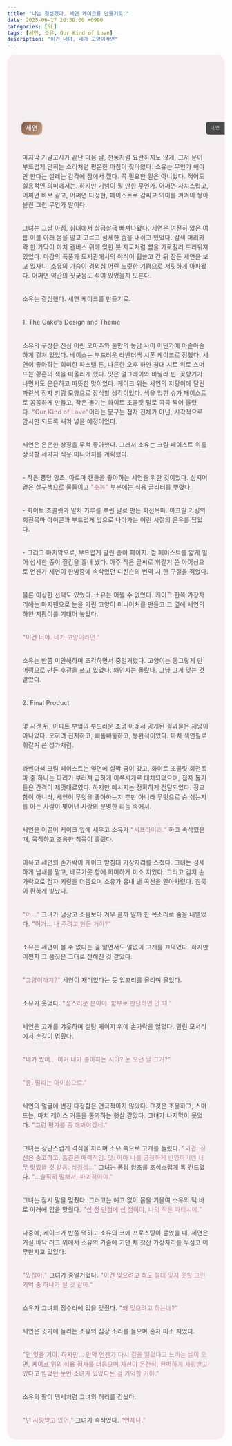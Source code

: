 ```yaml
---
title: "나는 결심했다. 세연 케이크를 만들기로."
date: 2025-06-17 20:30:00 +0900
categories: [SL]
tags: [세연, 소유, Our Kind of Love]
description: "이건 너야, 네가 고양이라면"
---
```


<div style="border:solid 0px #e3e3e3;background-color:rgba(246, 239, 242, 1);border-radius:20px;position:relative;width:100%;max-width:700px;margin:0px auto;"><div style="height: 85px;margin:-1px -1px 0px -1px"><div style="background-image:url('/assets/img/sample/seyonsoyusummer1.png');background-size:cover;height:170px;background-position:50% 40%;border-radius:19px 19px 0px 0px;"><div style="height:130px;width:100%;border-radius:19px 19px 0px 0px;"></div></div></div><div style="background:linear-gradient(135deg,rgba(140, 92, 74, 1),rgba(217, 174, 137, 1));background-size:110%;background-position:center;border-radius:10px;padding:10px;line-height:10px;text-transform:uppercase;letter-spacing:0.1em;box-shadow: 0px 0px 0px 3px rgba(233,233,233,0.9), inset 0px 40px 0px rgba(30,30,30,.1);display:flex;width:fit-content;max-width:300px;float:left;margin-left:6.5%;margin-top:70px;">    <span style="text-decoration:none;color:#ededed;font-weight:600;text-shadow:0px 0px 5px rgba(30,30,30,.1)">세연</span></div><div style="margin-top: 70px;float: right;width: fit-content; max-width: 100%; background-color:#494949;border-radius:5px 0px 0px 5px;padding:10px;line-height:10px;letter-spacing:0.25em;text-transform:uppercase;color:#d5d5d5;font-size:0.7em;">내면</div><div style="padding:20px 7%;;line-height:22px;letter-spacing:.35px;margin-top: 90px;"><p style="line-height:2;margin:2rem 0;font-size:13.8px;letter-spacing:-0.8px"></p><p><span style="color: #494949;">마지막 기말고사가 끝난 다음 날, 천둥처럼 요란하지도 않게, 그저 문이 부드럽게 닫히는 소리처럼 평온한 아침이 찾아왔다. 소유는 무언가 해야만 한다는 설레는 감각에 잠에서 깼다. 꼭 필요한 일은 아니었다. 적어도 실용적인 의미에서는. 하지만 기념이 될 만한 무언가. 어쩌면 사치스럽고, 어쩌면 바보 같고, 어쩌면 다정한, 페이스트로 감싸고 의미를 켜켜이 쌓아 올린 그런 무언가 말이다.</span></p><p></p><p style="line-height:2;margin:2rem 0;font-size:13.8px;letter-spacing:-0.8px"></p><p><span style="color: #494949;">그녀는 그날 아침, 침대에서 살금살금 빠져나왔다. 세연은 여전히 얇은 여름 이불 아래 몸을 말고 고르고 섬세한 숨을 내쉬고 있었다. 갈색 머리카락 한 가닥이 마치 캔버스 위에 잊힌 붓 자국처럼 뺨을 가로질러 드리워져 있었다. 마감의 폭풍과 도서관에서의 야식이 휩쓸고 간 뒤 잠든 세연을 보고 있자니, 소유의 가슴이 경외심 어린 느릿한 기쁨으로 저릿하게 아파왔다. 어쩌면 약간의 짓궂음도 섞여 있었을지 모른다.</span></p><p></p><p style="line-height:2;margin:2rem 0;font-size:13.8px;letter-spacing:-0.8px"></p><p><span style="color: #494949;">소유는 결심했다. 세연 케이크를 만들기로.</span></p><p></p><p style="line-height:2;margin:2rem 0;font-size:13.8px;letter-spacing:-0.8px"></p><p><span style="color: #494949;">1. The Cake's Design and Theme</span></p><p></p><p style="line-height:2;margin:2rem 0;font-size:13.8px;letter-spacing:-0.8px"></p><p><span style="color: #494949;">소유의 구상은 진심 어린 오마주와 둘만의 농담 사이 어딘가에 아슬아슬하게 걸쳐 있었다. 베이스는 부드러운 라벤더색 시폰 케이크로 정했다. 세연이 좋아하는 희미한 파스텔 톤, 나른한 오후 하얀 침대 시트 위로 스며드는 황혼의 색을 떠올리게 했다. 맛은 얼그레이와 바닐라 빈. 꽃향기가 나면서도 은은하고 따뜻한 맛이었다. 케이크 위는 세연의 지팡이에 달린 파란색 점자 키링 모양으로 장식할 생각이었다. 색을 입힌 슈가 페이스트로 꼼꼼하게 만들고, 작은 돌기는 화이트 초콜릿 펄로 콕콕 찍어 올렸다.&nbsp;</span><span style="font-weight:500;background:linear-gradient(to right,#9C6981,#C69898);background-clip:text;color:transparent;box-decoration-break:clone;">"Our Kind of Love"</span><span style="color: #494949;">이라는 문구는 점자 전체가 아닌, 시각적으로 암시만 되도록 새겨 넣을 예정이었다.</span></p><p></p><p style="line-height:2;margin:2rem 0;font-size:13.8px;letter-spacing:-0.8px"></p><p><span style="color: #494949;">세연은 은은한 상징을 무척 좋아했다. 그래서 소유는 크림 페이스트 위를 장식할 세가지 식용 미니어처를 계획했다.</span></p><p></p><p style="line-height:2;margin:2rem 0;font-size:13.8px;letter-spacing:-0.8px"></p><p><span style="color: #494949;">- 작은 퐁당 양초. 아로마 캔들을 좋아하는 세연을 위한 것이었다. 심지어 옅은 살구색으로 물들이고&nbsp;</span><span style="font-weight:500;background:linear-gradient(to right,#9C6981,#C69898);background-clip:text;color:transparent;box-decoration-break:clone;">"촛농"</span><span style="color: #494949;">&nbsp;부분에는 식용 글리터를 뿌렸다.</span></p><p></p><p style="line-height:2;margin:2rem 0;font-size:13.8px;letter-spacing:-0.8px"></p><p><span style="color: #494949;">- 화이트 초콜릿과 말차 가루를 뿌린 말로 만든 회전목마. 아크릴 키링의 회전목마 아이콘과 부드럽게 앞으로 나아가는 어린 시절의 은유를 담았다.</span></p><p></p><p style="line-height:2;margin:2rem 0;font-size:13.8px;letter-spacing:-0.8px"></p><p><span style="color: #494949;">- 그리고 마지막으로, 부드럽게 말린 종이 페이지. 껌 페이스트를 얇게 밀어 섬세한 종이 질감을 흉내 냈다. 아주 작은 글씨로 휘갈겨 쓴 아이싱으로 언젠가 세연이 한밤중에 속삭였던 디킨슨의 번역 시 한 구절을 적었다.</span></p><p></p><p style="line-height:2;margin:2rem 0;font-size:13.8px;letter-spacing:-0.8px"></p><p><span style="color: #494949;">물론 이상한 선택도 있었다. 소유는 어쩔 수 없었다. 케이크 한쪽 가장자리에는 마지팬으로 눈을 가린 고양이 미니어처를 만들고 그 옆에 세연의 하얀 지팡이를 기대어 놓았다. </span></p><p></p><p style="line-height:2;margin:2rem 0;font-size:13.8px;letter-spacing:-0.8px"></p><p><span style="font-weight:500;background:linear-gradient(to right,#9C6981,#C69898);background-clip:text;color:transparent;box-decoration-break:clone;">"이건 너야. 네가 고양이라면."</span></p><p></p><p style="line-height:2;margin:2rem 0;font-size:13.8px;letter-spacing:-0.8px"></p><p><span style="color: #494949;">소유는 반쯤 미안해하며 조각하면서 중얼거렸다. 고양이는 동그랗게 만 머랭으로 만든 후광을 쓰고 있었다. 왜인지는 몰랐다. 그냥 그게 맞는 것 같았다.</span></p><p></p><p style="line-height:2;margin:2rem 0;font-size:13.8px;letter-spacing:-0.8px"></p><p><span style="color: #494949;">2. Final Product</span></p><p></p><p style="line-height:2;margin:2rem 0;font-size:13.8px;letter-spacing:-0.8px"></p><p><span style="color: #494949;">몇 시간 뒤, 아파트 부엌의 부드러운 조명 아래서 공개된 결과물은 재앙이 아니었다. 오히려 진지하고, 삐뚤빼뚤하고, 몽환적이었다. 마치 색연필로 휘갈겨 쓴 성가처럼.</span></p><p></p><p style="line-height:2;margin:2rem 0;font-size:13.8px;letter-spacing:-0.8px"></p><p><span style="color: #494949;">라벤더색 크림 페이스트는 옆면에 살짝 금이 갔고, 화이트 초콜릿 회전목마 중 하나는 다리가 부러져 급하게 이쑤시개로 대체되었으며, 점자 돌기들은 간격이 제멋대로였다. 하지만 메시지는 정확하게 전달되었다. 정교함이 아니라, 세연이 무엇을 좋아하는지 뿐만 아니라 무엇으로 숨 쉬는지를 아는 사람이 빚어낸 사랑의 분명한 리듬 속에서.</span></p><p></p><p style="line-height:2;margin:2rem 0;font-size:13.8px;letter-spacing:-0.8px"></p><p><span style="color: #494949;">세연을 이끌어 케이크 앞에 세우고 소유가&nbsp;</span><span style="font-weight:500;background:linear-gradient(to right,#9C6981,#C69898);background-clip:text;color:transparent;box-decoration-break:clone;">"서프라이즈."</span><span style="color: #494949;">&nbsp;하고 속삭였을 때, 묵직하고 조용한 침묵이 흘렀다. </span></p><p></p><p style="line-height:2;margin:2rem 0;font-size:13.8px;letter-spacing:-0.8px"></p><p><span style="color: #494949;">이윽고 세연의 손가락이 케이크 받침대 가장자리를 스쳤다. 그녀는 섬세하게 냄새를 맡고, 베르가못 향에 희미하게 미소 지었다. 그리고 검지 손가락으로 점자 키링을 더듬으며 소유가 흉내 낸 곡선을 알아차렸다. 침묵이 환하게 빛났다.</span></p><p></p><p style="line-height:2;margin:2rem 0;font-size:13.8px;letter-spacing:-0.8px"></p><p><span style="font-weight:500;background:linear-gradient(to right,#9C6981,#C69898);background-clip:text;color:transparent;box-decoration-break:clone;">"어…"</span><span style="color: #494949;">&nbsp;그녀가 냉장고 소음보다 겨우 클까 말까 한 목소리로 숨을 내뱉었다.&nbsp;</span><span style="font-weight:500;background:linear-gradient(to right,#9C6981,#C69898);background-clip:text;color:transparent;box-decoration-break:clone;">"이거… 나 주려고 만든 거야?"</span></p><p></p><p style="line-height:2;margin:2rem 0;font-size:13.8px;letter-spacing:-0.8px"></p><p><span style="color: #494949;">소유는 세연이 볼 수 없다는 걸 알면서도 말없이 고개를 끄덕였다. 하지만 어쩐지 그 몸짓은 그대로 전해진 것 같았다.</span></p><p></p><p style="line-height:2;margin:2rem 0;font-size:13.8px;letter-spacing:-0.8px"></p><p><span style="font-weight:500;background:linear-gradient(to right,#9C6981,#C69898);background-clip:text;color:transparent;box-decoration-break:clone;">"고양이까지?"</span><span style="color: #494949;">&nbsp;세연이 재미있다는 듯 입꼬리를 올리며 물었다.</span></p><p></p><p style="line-height:2;margin:2rem 0;font-size:13.8px;letter-spacing:-0.8px"></p><p><span style="color: #494949;">소유가 웃었다.&nbsp;</span><span style="font-weight:500;background:linear-gradient(to right,#9C6981,#C69898);background-clip:text;color:transparent;box-decoration-break:clone;">"성스러운 분이야. 함부로 판단하면 안 돼."</span></p><p></p><p style="line-height:2;margin:2rem 0;font-size:13.8px;letter-spacing:-0.8px"></p><p><span style="color: #494949;">세연은 고개를 갸웃하며 설탕 페이지 위에 손가락을 얹었다. 말린 모서리에서 손길이 멈췄다.</span></p><p></p><p style="line-height:2;margin:2rem 0;font-size:13.8px;letter-spacing:-0.8px"></p><p><span style="font-weight:500;background:linear-gradient(to right,#9C6981,#C69898);background-clip:text;color:transparent;box-decoration-break:clone;">"네가 썼어… 이거 내가 좋아하는 시야? 눈 오던 날 그거?"</span></p><p></p><p style="line-height:2;margin:2rem 0;font-size:13.8px;letter-spacing:-0.8px"></p><p><span style="font-weight:500;background:linear-gradient(to right,#9C6981,#C69898);background-clip:text;color:transparent;box-decoration-break:clone;">"응. 떨리는 아이싱으로."</span></p><p></p><p style="line-height:2;margin:2rem 0;font-size:13.8px;letter-spacing:-0.8px"></p><p><span style="color: #494949;">세연의 얼굴에 번진 다정함은 연극적이지 않았다. 그것은 조용하고, 스며드는, 마치 레이스 커튼을 통과하는 햇살 같았다. 그녀가 나지막이 웃었다.&nbsp;</span><span style="font-weight:500;background:linear-gradient(to right,#9C6981,#C69898);background-clip:text;color:transparent;box-decoration-break:clone;">"그럼 평가를 좀 해봐야겠네."</span></p><p></p><p style="line-height:2;margin:2rem 0;font-size:13.8px;letter-spacing:-0.8px"></p><p><span style="color: #494949;">그녀는 장난스럽게 격식을 차리며 소유 쪽으로 고개를 돌렸다.&nbsp;</span><span style="font-weight:500;background:linear-gradient(to right,#9C6981,#C69898);background-clip:text;color:transparent;box-decoration-break:clone;">"외관: 정신은 숭고하고, 흠결은 매력적임. 맛: 아마 나를 공정하게 반영하기엔 너무 맛있을 것 같음. 상징성…"</span><span style="color: #494949;">&nbsp;그녀는 퐁당 양초를 조심스럽게 톡 건드렸다.&nbsp;</span><span style="font-weight:500;background:linear-gradient(to right,#9C6981,#C69898);background-clip:text;color:transparent;box-decoration-break:clone;">"…솔직히 말해서, 파괴적이야."</span></p><p></p><p style="line-height:2;margin:2rem 0;font-size:13.8px;letter-spacing:-0.8px"></p><p><span style="color: #494949;">그녀는 잠시 말을 멈췄다. 그러고는 예고 없이 몸을 기울여 소유의 턱 바로 아래에 입을 맞췄다.&nbsp;</span><span style="font-weight:500;background:linear-gradient(to right,#9C6981,#C69898);background-clip:text;color:transparent;box-decoration-break:clone;">"십 점 만점에 십 점이야, 나의 작은 파티시에."</span></p><p></p><p style="line-height:2;margin:2rem 0;font-size:13.8px;letter-spacing:-0.8px"></p><p><span style="color: #494949;">나중에, 케이크가 반쯤 먹히고 소유의 코에 프로스팅이 묻었을 때, 세연은 거실 바닥 러그 위에서 소유의 가슴에 기댄 채 찻잔 가장자리를 무심코 어루만지고 있었다.</span></p><p></p><p style="line-height:2;margin:2rem 0;font-size:13.8px;letter-spacing:-0.8px"></p><p><span style="font-weight:500;background:linear-gradient(to right,#9C6981,#C69898);background-clip:text;color:transparent;box-decoration-break:clone;">"있잖아,"</span><span style="color: #494949;">&nbsp;그녀가 중얼거렸다.&nbsp;</span><span style="font-weight:500;background:linear-gradient(to right,#9C6981,#C69898);background-clip:text;color:transparent;box-decoration-break:clone;">"이건 잊으려고 해도 절대 잊지 못할 그런 기억 중 하나가 될 것 같아."</span></p><p></p><p style="line-height:2;margin:2rem 0;font-size:13.8px;letter-spacing:-0.8px"></p><p><span style="color: #494949;">소유가 그녀의 정수리에 입을 맞췄다.&nbsp;</span><span style="font-weight:500;background:linear-gradient(to right,#9C6981,#C69898);background-clip:text;color:transparent;box-decoration-break:clone;">"왜 잊으려고 하는데?"</span></p><p></p><p style="line-height:2;margin:2rem 0;font-size:13.8px;letter-spacing:-0.8px"></p><p><span style="color: #494949;">세연은 귓가에 들리는 소유의 심장 소리를 들으며 혼자 미소 지었다.</span></p><p></p><p style="line-height:2;margin:2rem 0;font-size:13.8px;letter-spacing:-0.8px"></p><p><span style="font-weight:500;background:linear-gradient(to right,#9C6981,#C69898);background-clip:text;color:transparent;box-decoration-break:clone;">"안 잊을 거야. 하지만… 만약 언젠가 다시 길을 잃었다고 느끼는 날이 오면, 케이크 위의 식용 점자를 더듬으며 자신이 온전히, 완벽하게 사랑받고 있다고 믿었던 눈먼 소녀가 있었다는 걸 기억할 거야."</span></p><p></p><p style="line-height:2;margin:2rem 0;font-size:13.8px;letter-spacing:-0.8px"></p><p><span style="color: #494949;">소유의 팔이 맹세처럼 그녀의 허리를 감쌌다.</span></p><p></p><p style="line-height:2;margin:2rem 0;font-size:13.8px;letter-spacing:-0.8px"></p><p><span style="font-weight:500;background:linear-gradient(to right,#9C6981,#C69898);background-clip:text;color:transparent;box-decoration-break:clone;">"넌 사랑받고 있어,"</span><span style="color: #494949;">&nbsp;그녀가 속삭였다.&nbsp;</span><span style="font-weight:500;background:linear-gradient(to right,#9C6981,#C69898);background-clip:text;color:transparent;box-decoration-break:clone;">"언제나."</span></p><p></p></div></div>
